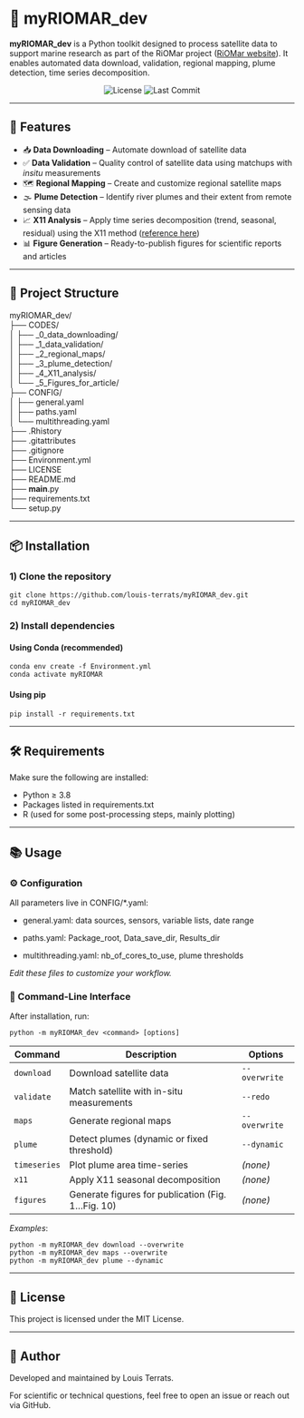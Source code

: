 # 🌊 myRIOMAR_dev

**myRIOMAR_dev** is a Python toolkit designed to process satellite data to support marine research as part of the RiOMar project ([RiOMar website](https://riomar.lsce.ipsl.fr/)). 
It enables automated data download, validation, regional mapping, plume detection, time series decomposition.

<p align="center">
  <img src="https://img.shields.io/github/license/louis-terrats/myRIOMAR_dev" alt="License">
  <img src="https://img.shields.io/github/last-commit/louis-terrats/myRIOMAR_dev" alt="Last Commit">
</p>

---

## 🚀 Features

- 📥 **Data Downloading** – Automate download of satellite data  
- ✅ **Data Validation** – Quality control of satellite data using matchups with *insitu* measurements  
- 🗺️ **Regional Mapping** – Create and customize regional satellite maps  
- 🌫️ **Plume Detection** – Identify river plumes and their extent from remote sensing data  
- 📈 **X11 Analysis** – Apply time series decomposition (trend, seasonal, residual) using the X11 method ([reference here](https://www.sciencedirect.com/science/article/abs/pii/S0967063711000380))
- 📊 **Figure Generation** – Ready-to-publish figures for scientific reports and articles  

---

## 📁 Project Structure

myRIOMAR_dev/                                             
├── CODES/                           
│   ├── _0_data_downloading/         
│   ├── _1_data_validation/          
│   ├── _2_regional_maps/            
│   ├── _3_plume_detection/          
│   ├── _4_X11_analysis/             
│   └── _5_Figures_for_article/     
├── CONFIG/                          
│   ├── general.yaml                 
│   ├── paths.yaml                   
│   └── multithreading.yaml          
├── .Rhistory                        
├── .gitattributes                   
├── .gitignore                       
├── Environment.yml                  
├── LICENSE                          
├── README.md                        
├── __main__.py                      
├── requirements.txt                 
└── setup.py                         

---


## 📦 Installation

### 1) Clone the repository

```
git clone https://github.com/louis-terrats/myRIOMAR_dev.git
cd myRIOMAR_dev
```

### 2) Install dependencies

#### Using Conda (recommended)
```
conda env create -f Environment.yml
conda activate myRIOMAR
```

#### Using pip
```
pip install -r requirements.txt
```

---

## 🛠 Requirements

Make sure the following are installed:

- Python ≥ 3.8
- Packages listed in requirements.txt
- R (used for some post-processing steps, mainly plotting)

---

## 📚 Usage

### ⚙️ Configuration
All parameters live in CONFIG/*.yaml:

- general.yaml: data sources, sensors, variable lists, date range

- paths.yaml: Package_root, Data_save_dir, Results_dir

- multithreading.yaml: nb_of_cores_to_use, plume thresholds

_Edit these files to customize your workflow._

### 🎯 Command-Line Interface
After installation, run:

```
python -m myRIOMAR_dev <command> [options]
```
| Command      | Description                                       | Options       |
| ------------ | ------------------------------------------------- | ------------- |
| `download`   | Download satellite data                           | `--overwrite` |
| `validate`   | Match satellite with in-situ measurements         | `--redo`      |
| `maps`       | Generate regional maps                            | `--overwrite` |
| `plume`      | Detect plumes (dynamic or fixed threshold)        | `--dynamic`   |
| `timeseries` | Plot plume area time-series                       | *(none)*      |
| `x11`        | Apply X11 seasonal decomposition                  | *(none)*      |
| `figures`    | Generate figures for publication (Fig. 1…Fig. 10) | *(none)*      |

_Examples_:

```
python -m myRIOMAR_dev download --overwrite
python -m myRIOMAR_dev maps --overwrite
python -m myRIOMAR_dev plume --dynamic
```

---

## 📄 License

This project is licensed under the MIT License.

---

## 👤 Author

Developed and maintained by Louis Terrats.

For scientific or technical questions, feel free to open an issue or reach out via GitHub.
